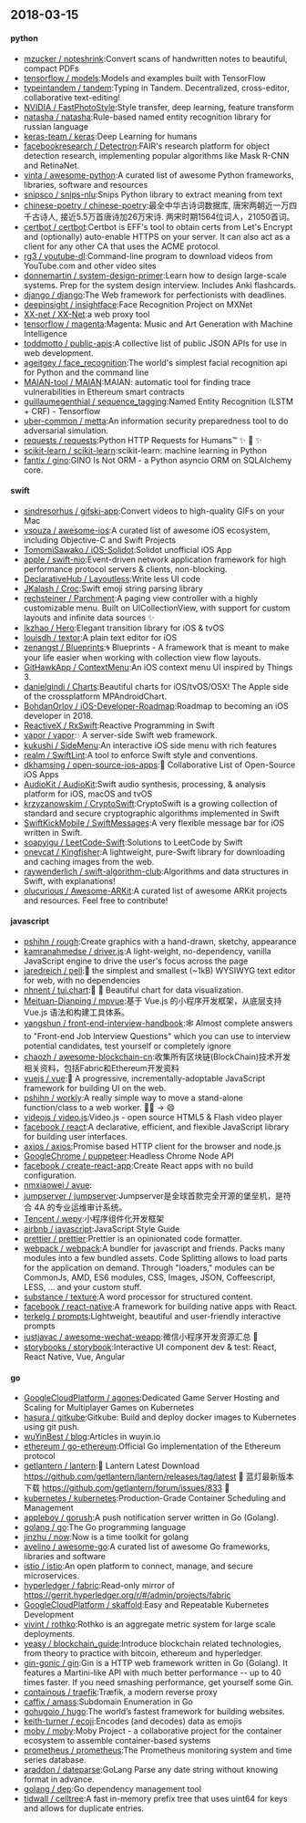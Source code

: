 ## 2018-03-15

#### python
* [mzucker / noteshrink](https://github.com/mzucker/noteshrink):Convert scans of handwritten notes to beautiful, compact PDFs
* [tensorflow / models](https://github.com/tensorflow/models):Models and examples built with TensorFlow
* [typeintandem / tandem](https://github.com/typeintandem/tandem):Typing in Tandem. Decentralized, cross-editor, collaborative text-editing!
* [NVIDIA / FastPhotoStyle](https://github.com/NVIDIA/FastPhotoStyle):Style transfer, deep learning, feature transform
* [natasha / natasha](https://github.com/natasha/natasha):Rule-based named entity recognition library for russian language
* [keras-team / keras](https://github.com/keras-team/keras):Deep Learning for humans
* [facebookresearch / Detectron](https://github.com/facebookresearch/Detectron):FAIR's research platform for object detection research, implementing popular algorithms like Mask R-CNN and RetinaNet.
* [vinta / awesome-python](https://github.com/vinta/awesome-python):A curated list of awesome Python frameworks, libraries, software and resources
* [snipsco / snips-nlu](https://github.com/snipsco/snips-nlu):Snips Python library to extract meaning from text
* [chinese-poetry / chinese-poetry](https://github.com/chinese-poetry/chinese-poetry):最全中华古诗词数据库, 唐宋两朝近一万四千古诗人, 接近5.5万首唐诗加26万宋诗. 两宋时期1564位词人，21050首词。
* [certbot / certbot](https://github.com/certbot/certbot):Certbot is EFF's tool to obtain certs from Let's Encrypt and (optionally) auto-enable HTTPS on your server. It can also act as a client for any other CA that uses the ACME protocol.
* [rg3 / youtube-dl](https://github.com/rg3/youtube-dl):Command-line program to download videos from YouTube.com and other video sites
* [donnemartin / system-design-primer](https://github.com/donnemartin/system-design-primer):Learn how to design large-scale systems. Prep for the system design interview. Includes Anki flashcards.
* [django / django](https://github.com/django/django):The Web framework for perfectionists with deadlines.
* [deepinsight / insightface](https://github.com/deepinsight/insightface):Face Recognition Project on MXNet
* [XX-net / XX-Net](https://github.com/XX-net/XX-Net):a web proxy tool
* [tensorflow / magenta](https://github.com/tensorflow/magenta):Magenta: Music and Art Generation with Machine Intelligence
* [toddmotto / public-apis](https://github.com/toddmotto/public-apis):A collective list of public JSON APIs for use in web development.
* [ageitgey / face_recognition](https://github.com/ageitgey/face_recognition):The world's simplest facial recognition api for Python and the command line
* [MAIAN-tool / MAIAN](https://github.com/MAIAN-tool/MAIAN):MAIAN: automatic tool for finding trace vulnerabilities in Ethereum smart contracts
* [guillaumegenthial / sequence_tagging](https://github.com/guillaumegenthial/sequence_tagging):Named Entity Recognition (LSTM + CRF) - Tensorflow
* [uber-common / metta](https://github.com/uber-common/metta):An information security preparedness tool to do adversarial simulation.
* [requests / requests](https://github.com/requests/requests):Python HTTP Requests for Humans™
✨
🍰
✨
* [scikit-learn / scikit-learn](https://github.com/scikit-learn/scikit-learn):scikit-learn: machine learning in Python
* [fantix / gino](https://github.com/fantix/gino):GINO Is Not ORM - a Python asyncio ORM on SQLAlchemy core.

#### swift
* [sindresorhus / gifski-app](https://github.com/sindresorhus/gifski-app):Convert videos to high-quality GIFs on your Mac
* [vsouza / awesome-ios](https://github.com/vsouza/awesome-ios):A curated list of awesome iOS ecosystem, including Objective-C and Swift Projects
* [TomomiSawako / iOS-Solidot](https://github.com/TomomiSawako/iOS-Solidot):Solidot unofficial iOS App
* [apple / swift-nio](https://github.com/apple/swift-nio):Event-driven network application framework for high performance protocol servers & clients, non-blocking.
* [DeclarativeHub / Layoutless](https://github.com/DeclarativeHub/Layoutless):Write less UI code
* [JKalash / Croc](https://github.com/JKalash/Croc):Swift emoji string parsing library
* [rechsteiner / Parchment](https://github.com/rechsteiner/Parchment):A paging view controller with a highly customizable menu. Built on UICollectionView, with support for custom layouts and infinite data sources
✨
* [lkzhao / Hero](https://github.com/lkzhao/Hero):Elegant transition library for iOS & tvOS
* [louisdh / textor](https://github.com/louisdh/textor):A plain text editor for iOS
* [zenangst / Blueprints](https://github.com/zenangst/Blueprints):🌀
Blueprints - A framework that is meant to make your life easier when working with collection view flow layouts.
* [GitHawkApp / ContextMenu](https://github.com/GitHawkApp/ContextMenu):An iOS context menu UI inspired by Things 3.
* [danielgindi / Charts](https://github.com/danielgindi/Charts):Beautiful charts for iOS/tvOS/OSX! The Apple side of the crossplatform MPAndroidChart.
* [BohdanOrlov / iOS-Developer-Roadmap](https://github.com/BohdanOrlov/iOS-Developer-Roadmap):Roadmap to becoming an iOS developer in 2018.
* [ReactiveX / RxSwift](https://github.com/ReactiveX/RxSwift):Reactive Programming in Swift
* [vapor / vapor](https://github.com/vapor/vapor):💧
A server-side Swift web framework.
* [kukushi / SideMenu](https://github.com/kukushi/SideMenu):An interactive iOS side menu with rich features
* [realm / SwiftLint](https://github.com/realm/SwiftLint):A tool to enforce Swift style and conventions.
* [dkhamsing / open-source-ios-apps](https://github.com/dkhamsing/open-source-ios-apps):📱
Collaborative List of Open-Source iOS Apps
* [AudioKit / AudioKit](https://github.com/AudioKit/AudioKit):Swift audio synthesis, processing, & analysis platform for iOS, macOS and tvOS
* [krzyzanowskim / CryptoSwift](https://github.com/krzyzanowskim/CryptoSwift):CryptoSwift is a growing collection of standard and secure cryptographic algorithms implemented in Swift
* [SwiftKickMobile / SwiftMessages](https://github.com/SwiftKickMobile/SwiftMessages):A very flexible message bar for iOS written in Swift.
* [soapyigu / LeetCode-Swift](https://github.com/soapyigu/LeetCode-Swift):Solutions to LeetCode by Swift
* [onevcat / Kingfisher](https://github.com/onevcat/Kingfisher):A lightweight, pure-Swift library for downloading and caching images from the web.
* [raywenderlich / swift-algorithm-club](https://github.com/raywenderlich/swift-algorithm-club):Algorithms and data structures in Swift, with explanations!
* [olucurious / Awesome-ARKit](https://github.com/olucurious/Awesome-ARKit):A curated list of awesome ARKit projects and resources. Feel free to contribute!

#### javascript
* [pshihn / rough](https://github.com/pshihn/rough):Create graphics with a hand-drawn, sketchy, appearance
* [kamranahmedse / driver.js](https://github.com/kamranahmedse/driver.js):A light-weight, no-dependency, vanilla JavaScript engine to drive the user's focus across the page
* [jaredreich / pell](https://github.com/jaredreich/pell):📝
the simplest and smallest (~1kB) WYSIWYG text editor for web, with no dependencies
* [nhnent / tui.chart](https://github.com/nhnent/tui.chart):🍞
🍯
Beautiful chart for data visualization.
* [Meituan-Dianping / mpvue](https://github.com/Meituan-Dianping/mpvue):基于 Vue.js 的小程序开发框架，从底层支持 Vue.js 语法和构建工具体系。
* [yangshun / front-end-interview-handbook](https://github.com/yangshun/front-end-interview-handbook):🕸
Almost complete answers to "Front-end Job Interview Questions" which you can use to interview potential candidates, test yourself or completely ignore
* [chaozh / awesome-blockchain-cn](https://github.com/chaozh/awesome-blockchain-cn):收集所有区块链(BlockChain)技术开发相关资料，包括Fabric和Ethereum开发资料
* [vuejs / vue](https://github.com/vuejs/vue):🖖
A progressive, incrementally-adoptable JavaScript framework for building UI on the web.
* [pshihn / workly](https://github.com/pshihn/workly):A really simple way to move a stand-alone function/class to a web worker.
🏋️‍♀️
→
😄
* [videojs / video.js](https://github.com/videojs/video.js):Video.js - open source HTML5 & Flash video player
* [facebook / react](https://github.com/facebook/react):A declarative, efficient, and flexible JavaScript library for building user interfaces.
* [axios / axios](https://github.com/axios/axios):Promise based HTTP client for the browser and node.js
* [GoogleChrome / puppeteer](https://github.com/GoogleChrome/puppeteer):Headless Chrome Node API
* [facebook / create-react-app](https://github.com/facebook/create-react-app):Create React apps with no build configuration.
* [nmxiaowei / avue](https://github.com/nmxiaowei/avue):
* [jumpserver / jumpserver](https://github.com/jumpserver/jumpserver):Jumpserver是全球首款完全开源的堡垒机，是符合 4A 的专业运维审计系统。
* [Tencent / wepy](https://github.com/Tencent/wepy):小程序组件化开发框架
* [airbnb / javascript](https://github.com/airbnb/javascript):JavaScript Style Guide
* [prettier / prettier](https://github.com/prettier/prettier):Prettier is an opinionated code formatter.
* [webpack / webpack](https://github.com/webpack/webpack):A bundler for javascript and friends. Packs many modules into a few bundled assets. Code Splitting allows to load parts for the application on demand. Through "loaders," modules can be CommonJs, AMD, ES6 modules, CSS, Images, JSON, Coffeescript, LESS, ... and your custom stuff.
* [substance / texture](https://github.com/substance/texture):A word processor for structured content.
* [facebook / react-native](https://github.com/facebook/react-native):A framework for building native apps with React.
* [terkelg / prompts](https://github.com/terkelg/prompts):Lightweight, beautiful and user-friendly interactive prompts
* [justjavac / awesome-wechat-weapp](https://github.com/justjavac/awesome-wechat-weapp):微信小程序开发资源汇总
💯
* [storybooks / storybook](https://github.com/storybooks/storybook):Interactive UI component dev & test: React, React Native, Vue, Angular

#### go
* [GoogleCloudPlatform / agones](https://github.com/GoogleCloudPlatform/agones):Dedicated Game Server Hosting and Scaling for Multiplayer Games on Kubernetes
* [hasura / gitkube](https://github.com/hasura/gitkube):Gitkube: Build and deploy docker images to Kubernetes using git push.
* [wuYinBest / blog](https://github.com/wuYinBest/blog):Articles in wuyin.io
* [ethereum / go-ethereum](https://github.com/ethereum/go-ethereum):Official Go implementation of the Ethereum protocol
* [getlantern / lantern](https://github.com/getlantern/lantern):🔴
Lantern Latest Download https://github.com/getlantern/lantern/releases/tag/latest
🔴
蓝灯最新版本下载 https://github.com/getlantern/forum/issues/833
🔴
* [kubernetes / kubernetes](https://github.com/kubernetes/kubernetes):Production-Grade Container Scheduling and Management
* [appleboy / gorush](https://github.com/appleboy/gorush):A push notification server written in Go (Golang).
* [golang / go](https://github.com/golang/go):The Go programming language
* [jinzhu / now](https://github.com/jinzhu/now):Now is a time toolkit for golang
* [avelino / awesome-go](https://github.com/avelino/awesome-go):A curated list of awesome Go frameworks, libraries and software
* [istio / istio](https://github.com/istio/istio):An open platform to connect, manage, and secure microservices.
* [hyperledger / fabric](https://github.com/hyperledger/fabric):Read-only mirror of https://gerrit.hyperledger.org/r/#/admin/projects/fabric
* [GoogleCloudPlatform / skaffold](https://github.com/GoogleCloudPlatform/skaffold):Easy and Repeatable Kubernetes Development
* [vivint / rothko](https://github.com/vivint/rothko):Rothko is an aggregate metric system for large scale deployments.
* [yeasy / blockchain_guide](https://github.com/yeasy/blockchain_guide):Introduce blockchain related technologies, from theory to practice with bitcoin, ethereum and hyperledger.
* [gin-gonic / gin](https://github.com/gin-gonic/gin):Gin is a HTTP web framework written in Go (Golang). It features a Martini-like API with much better performance -- up to 40 times faster. If you need smashing performance, get yourself some Gin.
* [containous / traefik](https://github.com/containous/traefik):Træfik, a modern reverse proxy
* [caffix / amass](https://github.com/caffix/amass):Subdomain Enumeration in Go
* [gohugoio / hugo](https://github.com/gohugoio/hugo):The world’s fastest framework for building websites.
* [keith-turner / ecoji](https://github.com/keith-turner/ecoji):Encodes (and decodes) data as emojis
* [moby / moby](https://github.com/moby/moby):Moby Project - a collaborative project for the container ecosystem to assemble container-based systems
* [prometheus / prometheus](https://github.com/prometheus/prometheus):The Prometheus monitoring system and time series database.
* [araddon / dateparse](https://github.com/araddon/dateparse):GoLang Parse any date string without knowing format in advance.
* [golang / dep](https://github.com/golang/dep):Go dependency management tool
* [tidwall / celltree](https://github.com/tidwall/celltree):A fast in-memory prefix tree that uses uint64 for keys and allows for duplicate entries.
